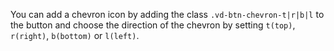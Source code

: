 You can add a chevron icon by adding the class `.vd-btn-chevron-t|r|b|l` to the button and choose the direction of the chevron by setting `t(top)`, `r(right)`, `b(bottom)` or `l(left)`.
